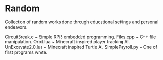 # Random

Collection of random works done through educational settings and personal endeavors.

CircuitBreak.c ~ Simple RPi3 embedded programming.
Files.cpp ~ C++ file manipulation.
Orbit.lua ~ Minecraft inspired player tracking AI.
UnExcavate2.0.lua ~ Minecraft inspired Turtle AI.
SimplePayroll.py ~ One of first programs wrote.
